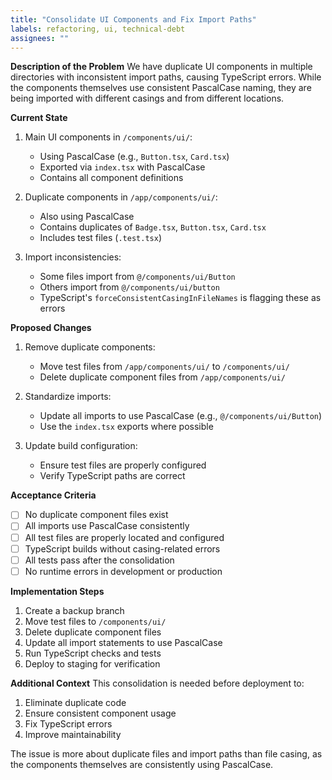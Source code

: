 ```yaml
---
title: "Consolidate UI Components and Fix Import Paths"
labels: refactoring, ui, technical-debt
assignees: ""
---
```


**Description of the Problem**
We have duplicate UI components in multiple directories with inconsistent import paths, causing TypeScript errors. While the components themselves use consistent PascalCase naming, they are being imported with different casings and from different locations.

**Current State**
1. Main UI components in `/components/ui/`:
   - Using PascalCase (e.g., `Button.tsx`, `Card.tsx`)
   - Exported via `index.tsx` with PascalCase
   - Contains all component definitions

2. Duplicate components in `/app/components/ui/`:
   - Also using PascalCase
   - Contains duplicates of `Badge.tsx`, `Button.tsx`, `Card.tsx`
   - Includes test files (`.test.tsx`)

3. Import inconsistencies:
   - Some files import from `@/components/ui/Button`
   - Others import from `@/components/ui/button`
   - TypeScript's `forceConsistentCasingInFileNames` is flagging these as errors

**Proposed Changes**
1. Remove duplicate components:
   - Move test files from `/app/components/ui/` to `/components/ui/`
   - Delete duplicate component files from `/app/components/ui/`

2. Standardize imports:
   - Update all imports to use PascalCase (e.g., `@/components/ui/Button`)
   - Use the `index.tsx` exports where possible

3. Update build configuration:
   - Ensure test files are properly configured
   - Verify TypeScript paths are correct

**Acceptance Criteria**
- [ ] No duplicate component files exist
- [ ] All imports use PascalCase consistently
- [ ] All test files are properly located and configured
- [ ] TypeScript builds without casing-related errors
- [ ] All tests pass after the consolidation
- [ ] No runtime errors in development or production

**Implementation Steps**
1. Create a backup branch
2. Move test files to `/components/ui/`
3. Delete duplicate component files
4. Update all import statements to use PascalCase
5. Run TypeScript checks and tests
6. Deploy to staging for verification

**Additional Context**
This consolidation is needed before deployment to:
1. Eliminate duplicate code
2. Ensure consistent component usage
3. Fix TypeScript errors
4. Improve maintainability

The issue is more about duplicate files and import paths than file casing, as the components themselves are consistently using PascalCase. 